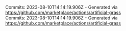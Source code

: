 Commits: 2023-08-10T14:14:19.906Z - Generated via https://github.com/marketplace/actions/artificial-grass
<br>
Commits: 2023-08-10T14:14:19.906Z - Generated via https://github.com/marketplace/actions/artificial-grass
<br>
